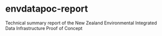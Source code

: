 # envdatapoc-report
Technical summary report of the New Zealand Environmental Integrated Data Infrastructure Proof of Concept
